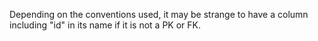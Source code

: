 Depending on the conventions used, it may be strange to have a column including "id" in its name if it is not a PK or FK.
